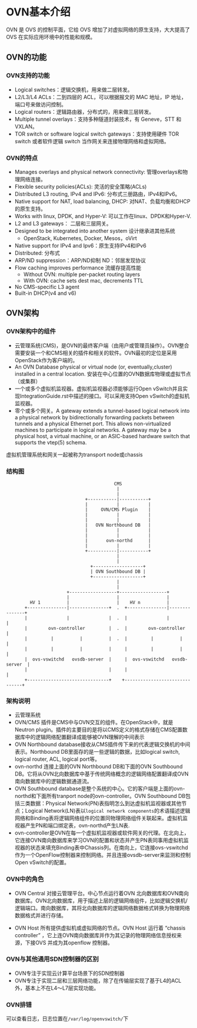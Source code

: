 OVN基本介绍
===
OVN 是 OVS 的控制平面，它给 OVS 增加了对虚拟网络的原生支持，大大提高了 OVS 在实际应用环境中的性能和规模。

## OVN的功能
### OVN支持的功能
* Logical switches：逻辑交换机，用来做二层转发。
* L2/L3/L4 ACLs：二到四层的 ACL，可以根据报文的 MAC 地址，IP 地址，端口号来做访问控制。
* Logical routers：逻辑路由器，分布式的，用来做三层转发。
* Multiple tunnel overlays：支持多种隧道封装技术，有 Geneve，STT 和 VXLAN。
* TOR switch or software logical switch gateways：支持使用硬件 TOR switch 或者软件逻辑 switch 当作网关来连接物理网络和虚拟网络。

### OVN的特点
* Manages overlays and physical network connectivity: 管理overlays和物理网络连接。
* Flexible security policies(ACLs): 灵活的安全策略(ACLs)
* Distributed L3 routing, IPv4 and IPv6: 分布式三册路由，IPv4和IPv6。
* Native support for NAT, load balancing, DHCP: 对NAT、负载均衡和DHCP的原生支持。
* Works with linux, DPDK, and Hyper-V: 可以工作在linux、DPDK和Hyper-V.
* L2 and L3 gateways： 二层和三层网关。
* Designed to be integrated into another system 设计继承进其他系统
  *  OpenStack, Kubernetes, Docker, Mesos，oVirt
* Native support for IPv4 and Ipv6：原生支持IPv4和IPv6
* Distributed: 分布式
* ARP/ND suppression：ARP/ND抑制 ND：邻居发现协议
* Flow caching improves performance 流缓存提高性能
  * Without OVN: multiple per-packet routing layers 
  * With OVN: cache sets dest mac, decrements TTL
* No CMS-specific L3 agent
* Built-in DHCP(v4 and v6)

## OVN架构
### OVN架构中的组件
* 云管理系统(CMS)，是OVN的最终客户端（由用户或管理员操作）。OVN整合需要安装一个和CMS相关的插件和相关的软件。OVN最初的定位是采用OpenStack作为客户端的。
* An OVN Database physical or virtual node (or, eventually,cluster) installed in a central location. 安装在中心位置的OVN数据库物理或虚拟节点（或集群）
* 一个或多个虚拟机监视器。虚拟机监视器必须能够运行Open vSwitch并且实现IntegrationGuide.rst中描述的接口。可以采用支持Open vSwitch的虚拟机监视器。
* 零个或多个网关。A gateway extends  a  tunnel-based logical  network  into a physical network by bidirectionally forwarding packets between tunnels  and  a  physical Ethernet  port.  This  allows non-virtualized machines to participate in logical networks. A gateway may be a physical  host,  a virtual machine, or an ASIC-based hardware switch that supports the vtep(5) schema.

虚拟机管理系统和网关一起被称为transport node或chassis

### 结构图
```shell
                                         CMS
                                          |
                                          |
                              +-----------|-----------+
                              |           |           |
                              |     OVN/CMS Plugin    |
                              |           |           |
                              |           |           |
                              |   OVN Northbound DB   |
                              |           |           |
                              |           |           |
                              |       ovn-northd      |
                              |           |           |
                              +-----------|-----------+
                                          |
                                          |
                                +-------------------+
                                | OVN Southbound DB |
                                +-------------------+
                                          |
                                          |
                       +------------------+------------------+
                       |                  |                  |
         HV 1          |                  |    HV n          |
       +---------------|---------------+  .  +---------------|---------------+
       |               |               |  .  |               |               |
       |        ovn-controller         |  .  |        ovn-controller         |
       |         |          |          |  .  |         |          |          |
       |         |          |          |     |         |          |          |
       |  ovs-vswitchd   ovsdb-server  |     |  ovs-vswitchd   ovsdb-server  |
       |                               |     |                               |
       +-------------------------------+    +-------------------------------+
```

### 架构说明
* 云管理系统
* OVN/CMS 插件是CMS中与OVN交互的组件。在OpenStack中，就是Neutron plugin。插件的主要目的是将以CMS定义的格式存储在CMS配置数据库中的逻辑网络配置翻译成能够被OVN理解的中间表示
* OVN Northbound database接收从CMS插件传下来的代表逻辑交换机的中间表示。Northbound DB里面存的是一些逻辑的数据，比如logical switch, logical router, ACL, logical port等。
* ovn-northd 连接上面的OVN Northbound DB和下面的OVN Southbound DB。它将从OVN北向数据库中基于传统网络概念的逻辑网络配置翻译成OVN南向数据库中的逻辑数据通道流。
* OVN Southbound database是整个系统的中心。它的客户端是上面的ovn-northd和下面所有tranport node的ovn-controller。OVN Southbound DB包括三类数据：Physical Network(PN)表指明怎么到达虚拟机监视器或其他节点；Logical Network(LN)表以`logical network components`的术语描述逻辑网络和Binding表将逻辑网络组件的位置同物理网络组件关联起来。虚拟机监视器产生PN和端口绑定表，ovn-northd产生LN表.
* ovn-controller是OVN在每一个虚拟机监视器或软件网关的代理。在北向上，它连接OVN南向数据库来学习OVN的配置和状态并产生PN表同事用虚拟机监视器的状态来填充Binding表中Chassis列。在南向上，它连接ovs-vswitchd作为一个OpenFlow控制器来控制网络。并且连接ovsdb-server来监测和控制Open vSwitch的配置。

### OVN中的角色
* OVN Central
对接云管理平台。中心节点运行着OVN 北向数据库和OVN南向数据库。OVN北向数据库，用于描述上层的逻辑网络组件，比如逻辑交换机/逻辑端口。南向数据库，其将北向数据库的逻辑网络数据格式转换为物理网络数据格式并进行存储。

* OVN Host
所有提供虚拟机或虚拟网络的节点。OVN Host 运行着 “chassis controller” ，它上连OVN南向数据库并作为其记录的物理网络信息授权来源，下接OVS 并成为其openflow 控制器。


### OVN与其他通用SDN控制器的区别
* OVN专注于实现云计算平台场景下的SDN控制器
* OVN专注于实现二层和三层网络功能，除了在传输层实现了基于L4的ACL外，基本上不在L4～L7层实现功能。

### OVN排错
可以查看日志，日志位置在`/var/log/openvswitch/`下


